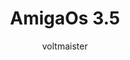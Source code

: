 ---
author: voltmaister
title: AmigaOs 3.5
year: 1985
image_url: /images/amigaos_3.5.jpg
caption: 'Η εμφάνιση και η αίσθηση του AmigaOS, αν και εξακολουθούσε να βασίζεται σε μεγάλο βαθμό στην προηγούμενη έκδοση 3.1, αναθεωρήθηκε κάπως, με ένα βελτιωμένο περιβάλλον εργασίας χρήστη βασισμένο στο ReAction, βελτιωμένη απόδοση εικονιδίων και επίσημη υποστήριξη για αληθινά έγχρωμα σκηνικά. Αυτές οι εκδόσεις περιλάμβαναν υποστήριξη για υπάρχουσες βελτιώσεις GUI τρίτων κατασκευαστών, όπως το NewIcons, ενσωματώνοντας αυτά τα patches στο σύστημα. Οι εκδόσεις 3.5 και 3.9 περιλάμβαναν ένα νέο σύνολο εικονιδίων 256 χρωμάτων και μια επιλογή ταπετσαρίας επιφάνειας εργασίας. Αυτά αντικατέστησαν το προεπιλεγμένο μεταλλικό γκρίζο 4/8 χρωματικό σχήμα που χρησιμοποιούνταν στο AmigaOS από την έκδοση 2.0 έως την έκδοση 3.1.'
license_url: 'https://commons.wikimedia.org/wiki/File:AmigaOS_3.5_Box.jpg'
license_text:  Creative Commons Attribution-Share Alike 2.0 Germany
categories:
  - Αρχέτυπα
  - Μορφές
  - Εφαρμογές
  - Επιφάνεια εργασίας
tags:
  - Amiga
  - Assembly
  - C
  - gui
---